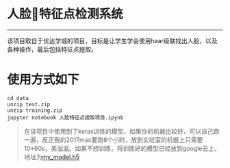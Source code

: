# 人脸特征点检测系统
***

该项目取自于优达学城的项目，目标是让学生学会使用haar级联找出人脸，以及各种操作，最后包括特征点提取。
# 使用方式如下

```
cd data
unzip test.zip
unzip training.zip
jupyter notebook 人脸特征点提取项目.ipynb
```

> 在该项目中使用到了keras训练的模型，如果你的机器比较好，可以自己跑一遍，反正我的2017mac要跑8个小时，放到实验室的机器上只需要10*60s，美滋滋。如果不想训练，将训练好的模型已经放到google云上，地址为[my_model.h5](https://drive.google.com/open?id=0B8cPzLyASEU-ZVI1RXhjMk1Hblk)


